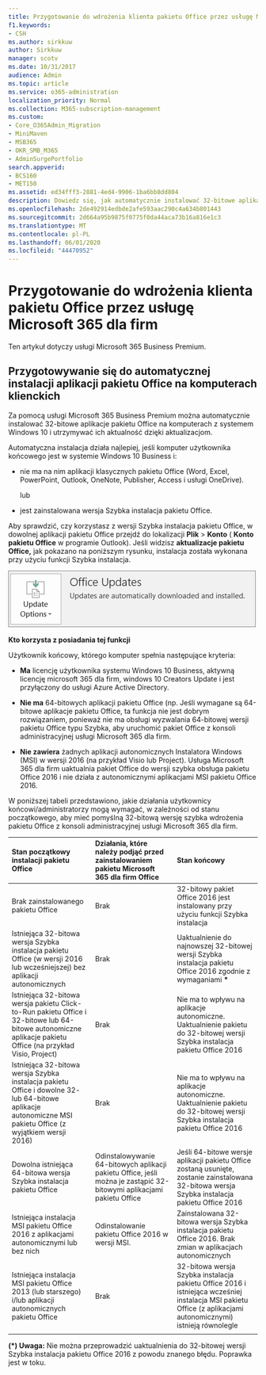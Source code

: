 ```yaml
---
title: Przygotowanie do wdrożenia klienta pakietu Office przez usługę Microsoft 365 dla firm
f1.keywords:
- CSH
ms.author: sirkkuw
author: Sirkkuw
manager: scotv
ms.date: 10/31/2017
audience: Admin
ms.topic: article
ms.service: o365-administration
localization_priority: Normal
ms.collection: M365-subscription-management
ms.custom:
- Core_O365Admin_Migration
- MiniMaven
- MSB365
- OKR_SMB_M365
- AdminSurgePortfolio
search.appverid:
- BCS160
- MET150
ms.assetid: ed34fff3-2881-4ed4-9906-1ba6bb8dd804
description: Dowiedz się, jak automatycznie instalować 32-bitowe aplikacje pakietu Office na komputerach z systemem Windows 10 i aktualizować je.
ms.openlocfilehash: 2de492914edbde2afe593aac290c4a634b801443
ms.sourcegitcommit: 2d664a95b9875f0775f0da44aca73b16a816e1c3
ms.translationtype: MT
ms.contentlocale: pl-PL
ms.lasthandoff: 06/01/2020
ms.locfileid: "44470952"
---
```

# <a name="prepare-for-office-client-deployment-by-microsoft-365-for-business"></a>Przygotowanie do wdrożenia klienta pakietu Office przez usługę Microsoft 365 dla firm

Ten artykuł dotyczy usługi Microsoft 365 Business Premium.

## <a name="prepare-to-automatically-install-office-apps-to-client-computers"></a>Przygotowywanie się do automatycznej instalacji aplikacji pakietu Office na komputerach klienckich

Za pomocą usługi Microsoft 365 Business Premium można automatycznie instalować 32-bitowe aplikacje pakietu Office na komputerach z systemem Windows 10 i utrzymywać ich aktualność dzięki aktualizacjom.
  
Automatyczna instalacja działa najlepiej, jeśli komputer użytkownika końcowego jest w systemie Windows 10 Business i:
  
- nie ma na nim aplikacji klasycznych pakietu Office (Word, Excel, PowerPoint, Outlook, OneNote, Publisher, Access i usługi OneDrive).
    
    lub
    
- jest zainstalowana wersja Szybka instalacja pakietu Office.
    
Aby sprawdzić, czy korzystasz z wersji Szybka instalacja pakietu Office, w dowolnej aplikacji pakietu Office przejdź do lokalizacji **Plik** \> **Konto** ( **Konto pakietu Office** w programie Outlook). Jeśli widzisz **aktualizacje pakietu Office,** jak pokazano na poniższym rysunku, instalacja została wykonana przy użyciu funkcji Szybka instalacja. 
  
![Screenshot of Office updates in Office app Account](../media/e3439380-fa43-4ed6-ae5d-64851c297df5.png)
  
 **Kto korzysta z posiadania tej funkcji**
  
Użytkownik końcowy, którego komputer spełnia następujące kryteria:
  
- **Ma** licencję użytkownika systemu Windows 10 Business, aktywną licencję microsoft 365 dla firm, windows 10 Creators Update i jest przyłączony do usługi Azure Active Directory. 
    
- **Nie ma** 64-bitowych aplikacji pakietu Office (np. Jeśli wymagane są 64-bitowe aplikacje pakietu Office, ta funkcja nie jest dobrym rozwiązaniem, ponieważ nie ma obsługi wyzwalania 64-bitowej wersji pakietu Office typu Szybka, aby uruchomić pakiet Office z konsoli administracyjnej usługi Microsoft 365 dla firm. 
    
- **Nie zawiera** żadnych aplikacji autonomicznych Instalatora Windows (MSI) w wersji 2016 (na przykład Visio lub Project). Usługa Microsoft 365 dla firm uaktualnia pakiet Office do wersji szybka obsługa pakietu Office 2016 i nie działa z autonomicznymi aplikacjami MSI pakietu Office 2016. 
    
W poniższej tabeli przedstawiono, jakie działania użytkownicy końcowi/administratorzy mogą wymagać, w zależności od stanu początkowego, aby mieć pomyślną 32-bitową wersję szybka wdrożenia pakietu Office z konsoli administracyjnej usługi Microsoft 365 dla firm.
  
|**Stan początkowy instalacji pakietu Office**|**Działania, które należy podjąć przed zainstalowaniem pakietu Microsoft 365 dla firm Office**|**Stan końcowy**|
|:-----|:-----|:-----|
|Brak zainstalowanego pakietu Office  <br/> |Brak  <br/> |32-bitowy pakiet Office 2016 jest instalowany przy użyciu funkcji Szybka instalacja  <br/> |
|Istniejąca 32-bitowa wersja Szybka instalacja pakietu Office (w wersji 2016 lub wcześniejszej) bez aplikacji autonomicznych  <br/> |Brak  <br/> |Uaktualnienie do najnowszej 32-bitowej wersji Szybka instalacja pakietu Office 2016 zgodnie z wymaganiami **\*** <br/> |
|Istniejąca 32-bitowa wersja pakietu Click-to-Run pakietu Office i 32-bitowe lub 64-bitowe autonomiczne aplikacje pakietu Office (na przykład Visio, Project)  <br/> |Brak  <br/> |Nie ma to wpływu na aplikacje autonomiczne. Uaktualnienie pakietu do 32-bitowej wersji Szybka instalacja pakietu Office 2016  <br/> |
|Istniejąca 32-bitowa wersja Szybka instalacja pakietu Office i dowolne 32- lub 64-bitowe aplikacje autonomiczne MSI pakietu Office (z wyjątkiem wersji 2016)  <br/> |Brak  <br/> |Nie ma to wpływu na aplikacje autonomiczne. Uaktualnienie pakietu do 32-bitowej wersji Szybka instalacja pakietu Office 2016  <br/> ||||
|Dowolna istniejąca 64-bitowa wersja Szybka instalacja pakietu Office  <br/> |Odinstalowywanie 64-bitowych aplikacji pakietu Office, jeśli można je zastąpić 32-bitowymi aplikacjami pakietu Office  <br/> |Jeśli 64-bitowe wersje aplikacji pakietu Office zostaną usunięte, zostanie zainstalowana 32-bitowa wersja Szybka instalacja pakietu Office 2016  <br/> |
|Istniejąca instalacja MSI pakietu Office 2016 z aplikacjami autonomicznymi lub bez nich  <br/> |Odinstalowanie pakietu Office 2016 w wersji MSI.  <br/> |Zainstalowana 32-bitowa wersja Szybka instalacja pakietu Office 2016. Brak zmian w aplikacjach autonomicznych  <br/> |
|Istniejąca instalacja MSI pakietu Office 2013 (lub starszego) i/lub aplikacji autonomicznych pakietu Office  <br/> |Brak  <br/> |32-bitowa wersja Szybka instalacja pakietu Office 2016 i istniejąca wcześniej instalacja MSI pakietu Office (z aplikacjami autonomicznymi) istnieją równolegle  <br/> |
||||
   
 **(\*) Uwaga:** Nie można przeprowadzić uaktualnienia do 32-bitowej wersji Szybka instalacja pakietu Office 2016 z powodu znanego błędu. Poprawka jest w toku. 
  
